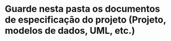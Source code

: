 # Guarde nesta pasta os documentos de especificação do projeto (Projeto, modelos de dados, UML, etc.)